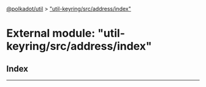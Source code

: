 [@polkadot/util](../README.md) > ["util-keyring/src/address/index"](../modules/_util_keyring_src_address_index_.md)

# External module: "util-keyring/src/address/index"

## Index

---

